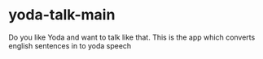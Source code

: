 # yoda-talk-main

Do you like Yoda and want to talk like that. This is the app which converts english sentences in to yoda speech
